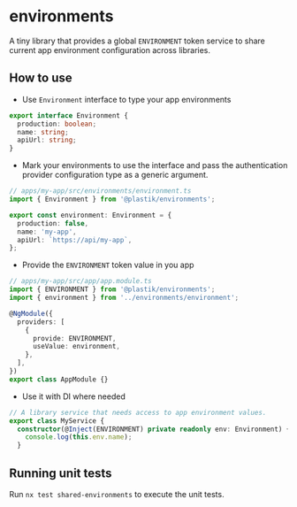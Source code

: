 # environments

A tiny library that provides a global `ENVIRONMENT` token service to share current app environment configuration across libraries.

## How to use

- Use `Environment` interface to type your app environments

```typescript
export interface Environment {
  production: boolean;
  name: string;
  apiUrl: string;
}
```

- Mark your environments to use the interface and pass the authentication provider configuration type as a generic argument.

```typescript
// apps/my-app/src/environments/environment.ts
import { Environment } from '@plastik/environments';

export const environment: Environment = {
  production: false,
  name: 'my-app',
  apiUrl: `https://api/my-app`,
};
```

- Provide the `ENVIRONMENT` token value in you app

```typescript
// apps/my-app/src/app/app.module.ts
import { ENVIRONMENT } from '@plastik/environments';
import { environment } from '../environments/environment';

@NgModule({
  providers: [
    {
      provide: ENVIRONMENT,
      useValue: environment,
    },
  ],
})
export class AppModule {}
```

- Use it with DI where needed

```typescript
// A library service that needs access to app environment values.
export class MyService {
  constructor(@Inject(ENVIRONMENT) private readonly env: Environment) {
    console.log(this.env.name);
  }
```

## Running unit tests

Run `nx test shared-environments` to execute the unit tests.
